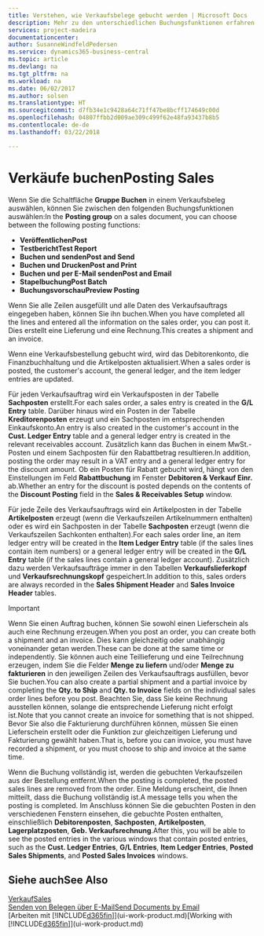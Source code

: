 ```yaml
---
title: Verstehen, wie Verkaufsbelege gebucht werden | Microsoft Docs
description: Mehr zu den unterschiedlichen Buchungsfunktionen erfahren, um Verkaufsbelege zu buchen.
services: project-madeira
documentationcenter: 
author: SusanneWindfeldPedersen
ms.service: dynamics365-business-central
ms.topic: article
ms.devlang: na
ms.tgt_pltfrm: na
ms.workload: na
ms.date: 06/02/2017
ms.author: solsen
ms.translationtype: HT
ms.sourcegitcommit: d7fb34e1c9428a64c71ff47be8bcff174649c00d
ms.openlocfilehash: 04807ffbb2d009ae309c499f62e48fa93437b8b5
ms.contentlocale: de-de
ms.lasthandoff: 03/22/2018

---
```

# <a name="posting-sales"></a><span data-ttu-id="715a4-103">Verkäufe buchen</span><span class="sxs-lookup"><span data-stu-id="715a4-103">Posting Sales</span></span>
<span data-ttu-id="715a4-104">Wenn Sie die Schaltfläche **Gruppe Buchen** in einem Verkaufsbeleg auswählen, können Sie zwischen den folgenden Buchungsfunktionen auswählen:</span><span class="sxs-lookup"><span data-stu-id="715a4-104">In the **Posting group** on a sales document, you can choose between the following posting functions:</span></span>

* <span data-ttu-id="715a4-105">**Veröffentlichen**</span><span class="sxs-lookup"><span data-stu-id="715a4-105">**Post**</span></span>
* <span data-ttu-id="715a4-106">**Testbericht**</span><span class="sxs-lookup"><span data-stu-id="715a4-106">**Test Report**</span></span>
* <span data-ttu-id="715a4-107">**Buchen und senden**</span><span class="sxs-lookup"><span data-stu-id="715a4-107">**Post and Send**</span></span>
* <span data-ttu-id="715a4-108">**Buchen und Drucken**</span><span class="sxs-lookup"><span data-stu-id="715a4-108">**Post and Print**</span></span>
* <span data-ttu-id="715a4-109">**Buchen und per E-Mail senden**</span><span class="sxs-lookup"><span data-stu-id="715a4-109">**Post and Email**</span></span>
* <span data-ttu-id="715a4-110">**Stapelbuchung**</span><span class="sxs-lookup"><span data-stu-id="715a4-110">**Post Batch**</span></span>
* <span data-ttu-id="715a4-111">**Buchungsvorschau**</span><span class="sxs-lookup"><span data-stu-id="715a4-111">**Preview Posting**</span></span>

<span data-ttu-id="715a4-112">Wenn Sie alle Zeilen ausgefüllt und alle Daten des Verkaufsauftrags eingegeben haben, können Sie ihn buchen.</span><span class="sxs-lookup"><span data-stu-id="715a4-112">When you have completed all the lines and entered all the information on the sales order, you can post it.</span></span> <span data-ttu-id="715a4-113">Dies erstellt eine Lieferung und eine Rechnung.</span><span class="sxs-lookup"><span data-stu-id="715a4-113">This creates a shipment and an invoice.</span></span>

<span data-ttu-id="715a4-114">Wenn eine Verkaufsbestellung gebucht wird, wird das Debitorenkonto, die Finanzbuchhaltung und die Artikelposten aktualisiert.</span><span class="sxs-lookup"><span data-stu-id="715a4-114">When a sales order is posted, the customer's account, the general ledger, and the item ledger entries are updated.</span></span>

<span data-ttu-id="715a4-115">Für jeden Verkaufsauftrag wird ein Verkaufsposten in der Tabelle **Sachposten** erstellt.</span><span class="sxs-lookup"><span data-stu-id="715a4-115">For each sales order, a sales entry is created in the **G/L Entry** table.</span></span> <span data-ttu-id="715a4-116">Darüber hinaus wird ein Posten in der Tabelle **Kreditorenposten** erzeugt und ein Sachposten im entsprechenden Einkaufskonto.</span><span class="sxs-lookup"><span data-stu-id="715a4-116">An entry is also created in the customer's account in the **Cust. Ledger Entry** table and a general ledger entry is created in the relevant receivables account.</span></span> <span data-ttu-id="715a4-117">Zusätzlich kann das Buchen in einem MwSt.-Posten und einem Sachposten für den Rabattbetrag resultieren.</span><span class="sxs-lookup"><span data-stu-id="715a4-117">In addition, posting the order may result in a VAT entry and a general ledger entry for the discount amount.</span></span> <span data-ttu-id="715a4-118">Ob ein Posten für Rabatt gebucht wird, hängt von den Einstellungen im Feld **Rabattbuchung** im Fenster **Debitoren & Verkauf Einr.** ab.</span><span class="sxs-lookup"><span data-stu-id="715a4-118">Whether an entry for the discount is posted depends on the contents of the **Discount Posting** field in the **Sales & Receivables Setup** window.</span></span>

<span data-ttu-id="715a4-119">Für jede Zeile des Verkaufsauftrags wird ein Artikelposten in der Tabelle **Artikelposten** erzeugt (wenn die Verkaufszeilen Artikelnummern enthalten) oder es wird ein Sachposten in der Tabelle **Sachposten** erzeugt (wenn die Verkaufszeilen Sachkonten enthalten).</span><span class="sxs-lookup"><span data-stu-id="715a4-119">For each sales order line, an item ledger entry will be created in the **Item Ledger Entry** table (if the sales lines contain item numbers) or a general ledger entry will be created in the **G/L Entry** table (if the sales lines contain a general ledger account).</span></span> <span data-ttu-id="715a4-120">Zusätzlich dazu werden Verkaufsaufträge immer in den Tabellen **Verkaufslieferkopf** und **Verkaufsrechnungskopf** gespeichert.</span><span class="sxs-lookup"><span data-stu-id="715a4-120">In addition to this, sales orders are always recorded in the **Sales Shipment Header** and **Sales Invoice Header** tables.</span></span>

> [!IMPORTANT]  
>   <span data-ttu-id="715a4-121">Wenn Sie einen Auftrag buchen, können Sie sowohl einen Lieferschein als auch eine Rechnung erzeugen.</span><span class="sxs-lookup"><span data-stu-id="715a4-121">When you post an order, you can create both a shipment and an invoice.</span></span> <span data-ttu-id="715a4-122">Dies kann gleichzeitig oder unabhängig voneinander getan werden.</span><span class="sxs-lookup"><span data-stu-id="715a4-122">These can be done at the same time or independently.</span></span> <span data-ttu-id="715a4-123">Sie können auch eine Teillieferung und eine Teilrechnung erzeugen, indem Sie die Felder **Menge zu liefern** und/oder **Menge zu fakturieren** in den jeweiligen Zeilen des Verkaufsauftrags ausfüllen, bevor Sie buchen.</span><span class="sxs-lookup"><span data-stu-id="715a4-123">You can also create a partial shipment and a partial invoice by completing the **Qty. to Ship** and **Qty. to Invoice** fields on the individual sales order lines before you post.</span></span> <span data-ttu-id="715a4-124">Beachten Sie, dass Sie keine Rechnung ausstellen können, solange die entsprechende Lieferung nicht erfolgt ist.</span><span class="sxs-lookup"><span data-stu-id="715a4-124">Note that you cannot create an invoice for something that is not shipped.</span></span> <span data-ttu-id="715a4-125">Bevor Sie also die Fakturierung durchführen können, müssen Sie einen Lieferschein erstellt oder die Funktion zur gleichzeitigen Lieferung und Fakturierung gewählt haben.</span><span class="sxs-lookup"><span data-stu-id="715a4-125">That is, before you can invoice, you must have recorded a shipment, or you must choose to ship and invoice at the same time.</span></span>

<span data-ttu-id="715a4-126">Wenn die Buchung vollständig ist, werden die gebuchten Verkaufszeilen aus der Bestellung entfernt.</span><span class="sxs-lookup"><span data-stu-id="715a4-126">When the posting is completed, the posted sales lines are removed from the order.</span></span> <span data-ttu-id="715a4-127">Eine Meldung erscheint, die Ihnen mitteilt, dass die Buchung vollständig ist.</span><span class="sxs-lookup"><span data-stu-id="715a4-127">A message tells you when the posting is completed.</span></span> <span data-ttu-id="715a4-128">Im Anschluss können Sie die gebuchten Posten in den verschiedenen Fenstern einsehen, die gebuchte Posten enthalten, einschließlich **Debitorenposten**, **Sachposten**, **Artikelposten**, **Lagerplatzposten**, **Geb. Verkaufsrechnung**.</span><span class="sxs-lookup"><span data-stu-id="715a4-128">After this, you will be able to see the posted entries in the various windows that contain posted entries, such as the **Cust. Ledger Entries**, **G/L Entries**, **Item Ledger Entries**, **Posted Sales Shipments**, and **Posted Sales Invoices** windows.</span></span>

## <a name="see-also"></a><span data-ttu-id="715a4-129">Siehe auch</span><span class="sxs-lookup"><span data-stu-id="715a4-129">See Also</span></span>
[<span data-ttu-id="715a4-130">Verkauf</span><span class="sxs-lookup"><span data-stu-id="715a4-130">Sales</span></span>](sales-manage-sales.md)  
[<span data-ttu-id="715a4-131">Senden von Belegen über E-Mail</span><span class="sxs-lookup"><span data-stu-id="715a4-131">Send Documents by Email</span></span>](ui-how-send-documents-email.md)  
<span data-ttu-id="715a4-132">[Arbeiten mit [!INCLUDE[d365fin](includes/d365fin_md.md)]](ui-work-product.md)</span><span class="sxs-lookup"><span data-stu-id="715a4-132">[Working with [!INCLUDE[d365fin](includes/d365fin_md.md)]](ui-work-product.md)</span></span>


